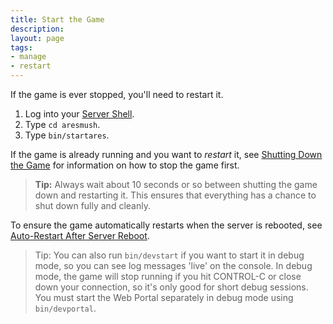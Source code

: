 ```yaml
---
title: Start the Game
description:
layout: page
tags: 
- manage
- restart
---
```


If the game is ever stopped, you'll need to restart it. 

1. Log into your [Server Shell](/tutorials/install/server-shell).
2. Type `cd aresmush`.
3. Type `bin/startares`.

If the game is already running and you want to *restart* it, see [Shutting Down the Game](/tutorials/shutdown) for information on how to stop the game first.

> <i class="fa fa-info-circle"></i> **Tip:** Always wait about 10 seconds or so between shutting the game down and restarting it.  This ensures that everything has a chance to shut down fully and cleanly.

To ensure the game automatically restarts when the server is rebooted, see [Auto-Restart After Server Reboot](/tutorials/manage/restart-after-reboot).

> Tip:  You can also run `bin/devstart` if you want to start it in debug mode, so you can see log messages 'live' on the console.  In debug mode, the game will stop running if you hit CONTROL-C or close down your connection, so it's only good for short debug sessions.   You must start the Web Portal separately in debug mode using `bin/devportal`.
